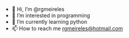 - 👋 Hi, I’m @rgmeireles
- 👀 I’m interested in programming
- 🌱 I’m currently learning python
- 📫 How to reach me rgmeireles@hotmail.com
